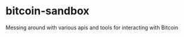 bitcoin-sandbox
===============

Messing around with various apis and tools for interacting with Bitcoin
